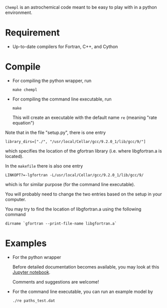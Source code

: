 `Chempl` is an astrochemical code meant to be easy to play with in a python environment.

# Requirement

- Up-to-date compilers for Fortran, C++, and Cython

# Compile

- For compiling the python wrapper, run

    `make chempl`

- For compiling the command line executable, run

    `make`

  This will create an executable with the default name `re` (meaning "rate equation")

Note that in the file "setup.py", there is one entry

    library_dirs=["./", "/usr/local/Cellar/gcc/9.2.0_1/lib/gcc/9/"]

which specifies the location of the gfortran library (i.e. where libgfortran.a is located).

In the `makefile` there is also one entry

    LINKOPT?=-lgfortran -L/usr/local/Cellar/gcc/9.2.0_1/lib/gcc/9/

which is for similar purpose (for the command line executable).

You will probably need to change the two entries based on the setup in your computer.

You may try to find the location of libgfortran.a using the following command

    dirname `gfortran --print-file-name libgfortran.a`


# Examples

- For the python wrapper

  Before detailed documentation becomes available, you may look at this [Jupyter notebook](https://github.com/fjdu/chempl/blob/master/Examples-2020-07-19.ipynb).

  Comments and suggestions are welcome!

- For the command line executable, you can run an example model by

    `./re paths_test.dat`
